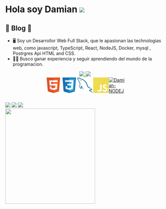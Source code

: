 # Hola soy Damian  <img src="https://media.giphy.com/media/hvRJCLFzcasrR4ia7z/giphy.gif" width="5%">
 
 ## 👨 Blog 👨
- 🖥️ Soy un Desarrollor Web Full Stack, que le apasionan las technologias web, como javascript, TypeScript, React, NodeJS, Docker, mysql , Postrgres  Api HTML and CSS.
- 👨‍💻 Busco ganar experiencia y seguir aprendiendo del mundo de la programacion.

<div align="center">
<a href="https://github.com/damianfe">
<img height="190em" src="https://github-readme-stats.vercel.app/api?username=damianfe&show_icons=true&theme=merko&include_all_commits=true&count_private=true"/>
<img height="190em" src="https://github-readme-stats.vercel.app/api/top-langs/?username=damianfe&layout=compact&langs_count=7&theme=merko" />
</div>
<div style="display: flex; justify-content: center;"><br>
  <img align="center" alt="Damian-HTML" height="50" width="50" src="https://raw.githubusercontent.com/devicons/devicon/master/icons/html5/html5-original.svg">
  <img align="center" alt="Damian-CSS" height="50" width="50" src="https://raw.githubusercontent.com/devicons/devicon/master/icons/css3/css3-original.svg">
 <img align="center" alt="Damian-MYSQL" height="50" width="50" src="https://raw.githubusercontent.com/devicons/devicon/master/icons/mysql/mysql-original.svg">
  <img align="center" alt="Damian-Js" height="50" width="50" src="https://raw.githubusercontent.com/devicons/devicon/master/icons/javascript/javascript-plain.svg">
 <img align="center" alt="Damian-NODEJS" height="50" width="50" src="https://user-images.githubusercontent.com/90562495/173253207-880800ee-9f17-4117-b70a-1d807aa3a94d.jpg">
</div>
 
 ##
 
<div> 
  <a href="mailto:damianrocio12@gmail.com" target="_blank"><img width="140" src="https://img.shields.io/badge/Gmail-D14836?style=for-the-badge&logo=gmail&logoColor=white" target="_blank"></a>
  <a href ="https://www.linkedin.com/in/damian-fernandez-01a187229/" target="_blank"><img width="180" align="space-between" src="https://img.shields.io/badge/LinkedIn-0077B5?style=for-the-badge&logo=linkedin&logoColor=white" target="_blank"></a>
  <a href="https://wa.me/+541158920849" target="_blank"><img width="180" src="https://img.shields.io/badge/WhatsApp-25D366?style=for-the-badge&logo=whatsapp&logoColor=white" target="_blank"></a>
 </div>
 <img width="75%" height="300px" src="https://user-images.githubusercontent.com/90562495/173252485-befa5f9e-4acd-4b08-b6d6-1ffc8ef9a6f2.gif"/>
